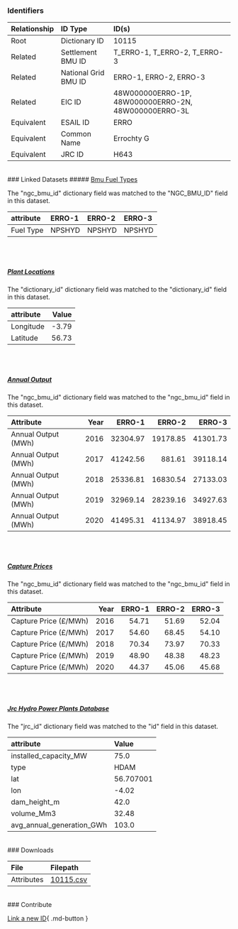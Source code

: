 ### Identifiers

| Relationship   | ID Type              | ID(s)                                                |
|:---------------|:---------------------|:-----------------------------------------------------|
| Root           | Dictionary ID        | 10115                                                |
| Related        | Settlement BMU ID    | T_ERRO-1, T_ERRO-2, T_ERRO-3                         |
| Related        | National Grid BMU ID | ERRO-1, ERRO-2, ERRO-3                               |
| Related        | EIC ID               | 48W000000ERRO-1P, 48W000000ERRO-2N, 48W000000ERRO-3L |
| Equivalent     | ESAIL ID             | ERRO                                                 |
| Equivalent     | Common Name          | Errochty G                                           |
| Equivalent     | JRC ID               | H643                                                 |

<br>
### Linked Datasets
##### <a href="https://osuked.github.io/Power-Station-Dictionary/datasets/bmu-fuel-types">Bmu Fuel Types</a>



The "ngc_bmu_id" dictionary field was matched to the "NGC_BMU_ID" field in this dataset.

| attribute   | ERRO-1   | ERRO-2   | ERRO-3   |
|:------------|:---------|:---------|:---------|
| Fuel Type   | NPSHYD   | NPSHYD   | NPSHYD   |

<br><br>
##### <a href="https://osuked.github.io/Power-Station-Dictionary/datasets/plant-locations">Plant Locations</a>



The "dictionary_id" dictionary field was matched to the "dictionary_id" field in this dataset.

| attribute   |   Value |
|:------------|--------:|
| Longitude   |   -3.79 |
| Latitude    |   56.73 |

<br><br>
##### <a href="https://osuked.github.io/Power-Station-Dictionary/datasets/annual-output">Annual Output</a>



The "ngc_bmu_id" dictionary field was matched to the "ngc_bmu_id" field in this dataset.

| Attribute           |   Year |   ERRO-1 |   ERRO-2 |   ERRO-3 |
|:--------------------|-------:|---------:|---------:|---------:|
| Annual Output (MWh) |   2016 | 32304.97 | 19178.85 | 41301.73 |
| Annual Output (MWh) |   2017 | 41242.56 |   881.61 | 39118.14 |
| Annual Output (MWh) |   2018 | 25336.81 | 16830.54 | 27133.03 |
| Annual Output (MWh) |   2019 | 32969.14 | 28239.16 | 34927.63 |
| Annual Output (MWh) |   2020 | 41495.31 | 41134.97 | 38918.45 |

<br><br>
##### <a href="https://osuked.github.io/Power-Station-Dictionary/datasets/capture-prices">Capture Prices</a>



The "ngc_bmu_id" dictionary field was matched to the "ngc_bmu_id" field in this dataset.

| Attribute             |   Year |   ERRO-1 |   ERRO-2 |   ERRO-3 |
|:----------------------|-------:|---------:|---------:|---------:|
| Capture Price (£/MWh) |   2016 |    54.71 |    51.69 |    52.04 |
| Capture Price (£/MWh) |   2017 |    54.60 |    68.45 |    54.10 |
| Capture Price (£/MWh) |   2018 |    70.34 |    73.97 |    70.33 |
| Capture Price (£/MWh) |   2019 |    48.90 |    48.38 |    48.23 |
| Capture Price (£/MWh) |   2020 |    44.37 |    45.06 |    45.68 |

<br><br>
##### <a href="https://osuked.github.io/Power-Station-Dictionary/datasets/jrc-hydro-power-plants-database">Jrc Hydro Power Plants Database</a>



The "jrc_id" dictionary field was matched to the "id" field in this dataset.

| attribute                 | Value     |
|:--------------------------|:----------|
| installed_capacity_MW     | 75.0      |
| type                      | HDAM      |
| lat                       | 56.707001 |
| lon                       | -4.02     |
| dam_height_m              | 42.0      |
| volume_Mm3                | 32.48     |
| avg_annual_generation_GWh | 103.0     |


<br>
### Downloads


| File       | Filepath                                                                              |
|:-----------|:--------------------------------------------------------------------------------------|
| Attributes | [10115.csv](https://osuked.github.io/Power-Station-Dictionary/object_attrs/10115.csv) |


<br>
### Contribute

[Link a new ID](https://docs.google.com/forms/d/e/1FAIpQLSc5jRsQ7NgiLLXbwo9PUdwTQyuqbRwThltG56-o6NVSe7E_nw/viewform?usp=pp_url&entry.251912331=10115){ .md-button }